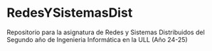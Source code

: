 # RedesYSistemasDist
Repositorio para la asignatura de Redes y Sistemas Distribuidos del Segundo año de Ingenieria Informática en la ULL (Año 24-25)
